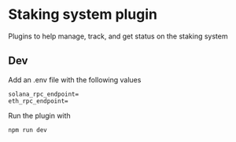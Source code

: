 # Staking system plugin

Plugins to help manage, track, and get status on the staking system

## Dev

Add an .env file with the following values

```
solana_rpc_endpoint=
eth_rpc_endpoint=
```

Run the plugin with

```
npm run dev
```
